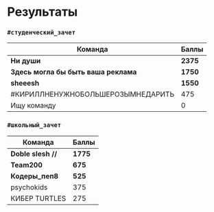 # Результаты

### `#студенческий_зачет`
|Команда                              |Баллы   | 
|-------------------------------------|--------|
|**Ни души**                          |**2375**|
|**Здесь могла бы быть ваша реклама** |**1750**|
|**sheeesh**                          |**1550**|
|#КИРИЛЛНЕНУЖНОБОЛЬШЕРОЗЫМНЕДАРИТЬ    |475     |
|Ищу команду                          |0       |  

### `#школьный_зачет`
|Команда                       |Баллы   |
|------------------------------|--------|
|**Doble slesh //**            |**1775**|
|**Team200**                   |**675** |
|**Кодеры_пеп8**               |**525** |
|psychokids                    |375     |
|КИБЕР TURTLES                 |275     |
